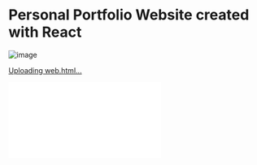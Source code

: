# Personal Portfolio Website created with React

![image](https://github.com/oguzhanertekin/oe/assets/68961575/0294ec32-bdae-413c-9e93-c87c2ddeae4d)




[Uploading web.html…]()<!DOCTYPE HTML>
<html>
<head>

<meta name="google" value="notranslate" /> 
<meta http-equiv="Content-Type" content="text/html; charset=utf-8" />
<meta http-equiv="X-UA-Compatible" content="IE=edge,chrome=1">
<title>Created by Camtasia 2021</title>

<link href="web_embed.css" rel="stylesheet" type="text/css">
</head>
<body>
<div class="smart-player-embed-container">
<iframe class="smart-player-embed-iframe" id="embeddedSmartPlayerInstance" src="web_player.html?embedIFrameId=embeddedSmartPlayerInstance" scrolling="no" frameborder="0" webkitAllowFullScreen mozallowfullscreen allowFullScreen></iframe>
</div>
<script src="scripts/embedded-smart-player.min.js"></script>

</body>
</html>

